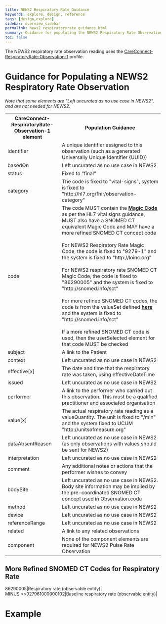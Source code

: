 ```yaml
---
title: NEWS2 Respiratory Rate Guidance
keywords: explore, design, reference
tags: [design,explore]
sidebar: overview_sidebar
permalink: news2_respiratoryrate_guidance.html
summary: Guidance for populating the NEWS2 Respiratory Rate Observation.
toc: false
---
```


The NEWS2 respiratory rate observation reading uses the <a href="https://fhir.hl7.org.uk/STU3/StructureDefinition/CareConnect-RespiratoryRate-Observation-1" target="_blank">CareConnect-RespiratoryRate-Observation-1</a> profile.

# Guidance for Populating a NEWS2 Respiratory Rate Observation #

_Note that some elements are "Left uncurated as no use case in NEWS2", and are not needed for NEWS2._

<table>
<tr><th>CareConnect-RespiratoryRate-Observation-1 element</th><th>Population Guidance</th></tr>
<tr><td>identifier</td><td>A unique identifier assigned to this observation (such as a generated Universally Unique Identifier {UUID})</td></tr>
<tr><td>basedOn</td><td>Left uncurated as no use case in NEWS2</td></tr>
<tr><td>status</td><td>Fixed to "final"</td></tr>
<tr><td>category</td><td>The code is fixed to "vital-signs", system is fixed to "http://hl7.org/fhir/observation-category"</td></tr>
<tr><td>code</td><td>The code MUST contain the <a href="https://www.hl7.org/fhir/observation-vitalsigns.html#vitals-table" target="_blank"><b>Magic Code</b></a> as per the HL7 vital signs guidance, MUST also have a SNOMED CT equivalent Magic Code and MAY have a more refined SNOMED CT concept code<br/><br/>For NEWS2 Respiratory Rate Magic Code, the code is fixed to "9279-1" and the system is fixed to "http://loinc.org"<br/><br/>For NEWS2 respiratory rate SNOMED CT Magic Code, the code is fixed to "86290005" and the system is fixed to "http://snomed.info/sct"<br/><br/>For more refined SNOMED CT codes, the code is from the valueSet defined <a href="#more-refined-snomed-ct-codes-for-respiratory-rate"><b>here</b></a> and the system is fixed to "http://snomed.info/sct"<br/><br/>If a more refined SNOMED CT code is used, then the userSelected element for that code MUST be checked</td></tr>
<tr><td>subject</td><td>A link to the Patient</td></tr>
<tr><td>context</td><td>Left uncurated as no use case in NEWS2</td></tr>
<tr><td>effective[x]</td><td>The date and time that the respiratory rate was taken, using effectiveDateTime</td></tr>
<tr><td>issued</td><td>Left uncurated as no use case in NEWS2</td></tr>
<tr><td>performer</td><td>A link to the performer who carried out this observation. This must be a qualified practitioner and associated organisation</td></tr>
<tr><td>value[x]</td><td>The actual respiratory rate reading as a valueQuantity. The unit is fixed to "/min" and the system fixed to UCUM "http://unitsofmeasure.org"</td></tr>
<tr><td>dataAbsentReason</td><td>Left uncurated as no use case in NEWS2 (as only observations with values should be sent for NEWS2)</td></tr>
<tr><td>interpretation</td><td>Left uncurated as no use case in NEWS2</td></tr>
<tr><td>comment</td><td>Any additional notes or actions that the performer wishes to convey</td></tr>
<tr><td>bodySite</td><td>Left uncurated as no use case in NEWS2. Body site information may be implied by the pre-coordinated SNOMED CT concept used in Observation.code</td></tr>
<tr><td>method</td><td>Left uncurated as no use case in NEWS2</td></tr>
<tr><td>device</td><td>Left uncurated as no use case in NEWS2</td></tr>
<tr><td>referenceRange</td><td>Left uncurated as no use case in NEWS2</td></tr>
<tr><td>related</td><td>A link to any related observations</td></tr>
<tr><td>component</td><td>None of the component elements are required for NEWS2 Pulse Rate Observation</td></tr>
</table>


## More Refined SNOMED CT Codes for Respiratory Rate ##
86290005|Respiratory rate (observable entity)| <br/>
MINUS <<927961000000102|Baseline respiratory rate (observable entity)|

# Example #

<script src="https://gist.github.com/IOPS-DEV/a3872d5c96d59c8144a2881655026811.js"></script>